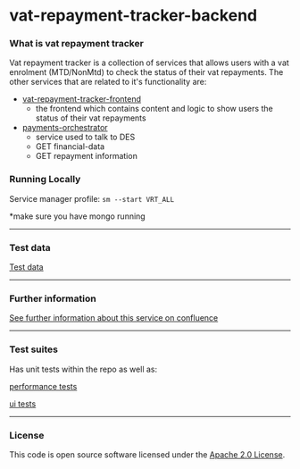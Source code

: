 
# vat-repayment-tracker-backend

### What is vat repayment tracker

Vat repayment tracker is a collection of services that allows users with a vat enrolment (MTD/NonMtd) to check the status of their vat repayments.
The other services that are related to it's functionality are:
* [vat-repayment-tracker-frontend](https://github.com/hmrc/vat-repayment-tracker-frontend)
    * the frontend which contains content and logic to show users the status of their vat repayments
* [payments-orchestrator](https://github.com/hmrc/payments-orchestrator)
    * service used to talk to DES
    * GET financial-data 
    * GET repayment information


### Running Locally

Service manager profile: `sm --start VRT_ALL`

*make sure you have mongo running

---

### Test data
[Test data](https://confluence.tools.tax.service.gov.uk/display/OPS/VRT+Test+Data)

---

### Further information
[See further information about this service on confluence](https://confluence.tools.tax.service.gov.uk/display/OPS/VAT+repayment+tracker+backend)

---
### Test suites
Has unit tests within the repo as well as:

[performance tests](https://github.com/hmrc/vat-repayment-tracker-performance-tests)

[ui tests](https://github.com/hmrc/vat-repayment-tracker-ui-tests)

---


### License     

This code is open source software licensed under the [Apache 2.0 License]("http://www.apache.org/licenses/LICENSE-2.0.html").
